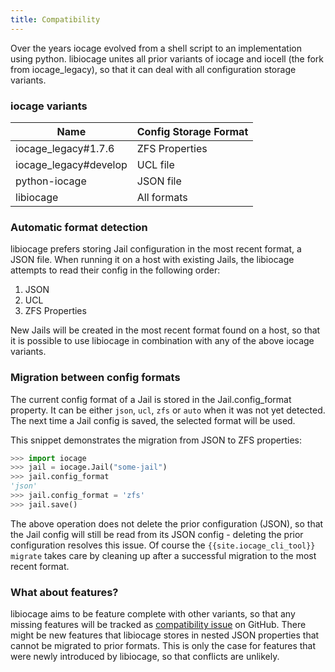```yaml
---
title: Compatibility
---
```

Over the years iocage evolved from a shell script to an implementation using python.
libiocage unites all prior variants of iocage and iocell (the fork from iocage_legacy), so that it can deal with all configuration storage variants.

### iocage variants

| Name                      | Config Storage Format |
|---------------------------|-----------------------|
| iocage_legacy#1.7.6       | ZFS Properties        |
| iocage_legacy#develop     | UCL file              |
| python-iocage             | JSON file             |
| libiocage                 | All formats           |

### Automatic format detection

libiocage prefers storing Jail configuration in the most recent format, a JSON file.
When running it on a host with existing Jails, the libiocage attempts to read their config in the following order:

1. JSON
2. UCL
3. ZFS Properties

New Jails will be created in the most recent format found on a host, so that it is possible to use libiocage in combination with any of the above iocage variants.

### Migration between config formats

The current config format of a Jail is stored in the Jail.config_format property. It can be either `json`, `ucl`, `zfs` or `auto` when it was not yet detected.
The next time a Jail config is saved, the selected format will be used.

This snippet demonstrates the migration from JSON to ZFS properties:

```python
>>> import iocage
>>> jail = iocage.Jail("some-jail")
>>> jail.config_format
'json'
>>> jail.config_format = 'zfs'
>>> jail.save()
```

The above operation does not delete the prior configuration (JSON), so that the Jail config will still be read from its JSON config - deleting the prior configuration resolves this issue.
Of course the `{{site.iocage_cli_tool}} migrate` takes care by cleaning up after a successful migration to the most recent format.

### What about features?

libiocage aims to be feature complete with other variants, so that any missing features will be tracked as [compatibility issue](https://github.com/iocage/libiocage/issues?q=label%3Acompatibility) on GitHub. There might be new features that libiocage stores in nested JSON properties that cannot be migrated to prior formats. This is only the case for features that were newly introduced by libiocage, so that conflicts are unlikely.